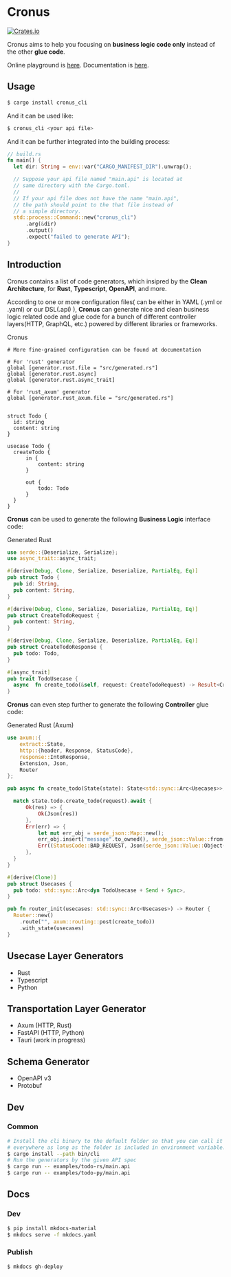 # Cronus

[![Crates.io](https://img.shields.io/crates/v/cronus_cli)](https://crates.io/crates/cronus_cli)

Cronus aims to help you focusing on **business logic code only** instead of the other **glue code**.


Online playground is [here](https://theogonic.github.io/cronus-playground/).
Documentation is [here](https://theogonic.github.io/cronus).

## Usage
```bash
$ cargo install cronus_cli
```

And it can be used like:
```bash
$ cronus_cli <your api file>
```

And it can be further integrated into the building process:
```rust
// build.rs
fn main() {
  let dir: String = env::var("CARGO_MANIFEST_DIR").unwrap();

  // Suppose your api file named "main.api" is located at 
  // same directory with the Cargo.toml.
  // 
  // If your api file does not have the name "main.api", 
  // the path should point to the that file instead of 
  // a simple directory.  
  std::process::Command::new("cronus_cli")
      .arg(&dir)
      .output()
      .expect("failed to generate API");
}

```

## Introduction
Cronus contains a list of code generators, which insipred by the **Clean Architecture**, for **Rust**, **Typescript**, **OpenAPI**, and more.

According to one or more configuration files( can be either in YAML (.yml or .yaml) or our DSL(.api) ),  **Cronus** can generate nice and clean business logic related code and glue code for a bunch of different controller layers(HTTP, GraphQL, etc.) powered by different libraries or frameworks.


Cronus
```
# More fine-grained configuration can be found at documentation

# For 'rust' generator
global [generator.rust.file = "src/generated.rs"]
global [generator.rust.async]
global [generator.rust.async_trait]

# For 'rust_axum' generator
global [generator.rust_axum.file = "src/generated.rs"]


struct Todo {
  id: string
  content: string
}

usecase Todo {
  createTodo {
      in {
          content: string
      }

      out {
          todo: Todo
      }
  }
}
```

**Cronus** can be used to generate the following **Business Logic** interface code:


Generated Rust
```rust
use serde::{Deserialize, Serialize};
use async_trait::async_trait;

#[derive(Debug, Clone, Serialize, Deserialize, PartialEq, Eq)]
pub struct Todo {
  pub id: String,
  pub content: String,
}

#[derive(Debug, Clone, Serialize, Deserialize, PartialEq, Eq)]
pub struct CreateTodoRequest {
  pub content: String,
}

#[derive(Debug, Clone, Serialize, Deserialize, PartialEq, Eq)]
pub struct CreateTodoResponse {
  pub todo: Todo,
}

#[async_trait]
pub trait TodoUsecase {
  async  fn create_todo(&self, request: CreateTodoRequest) -> Result<CreateTodoResponse, Box<dyn std::error::Error>>;
}
```

**Cronus** can even step further to generate the following **Controller** glue code:

Generated Rust (Axum)
```rust
use axum::{
    extract::State,
    http::{header, Response, StatusCode},
    response::IntoResponse,
    Extension, Json,
    Router
};

pub async fn create_todo(State(state): State<std::sync::Arc<Usecases>>, Json(request): Json<CreateTodoRequest>) -> Result<impl IntoResponse, (StatusCode, Json<serde_json::Value>)> {

  match state.todo.create_todo(request).await {
      Ok(res) => {
          Ok(Json(res))
      },
      Err(err) => {
          let mut err_obj = serde_json::Map::new();
          err_obj.insert("message".to_owned(), serde_json::Value::from(err.to_string()));
          Err((StatusCode::BAD_REQUEST, Json(serde_json::Value::Object(err_obj))))
      },
  }
}

#[derive(Clone)]
pub struct Usecases {
  pub todo: std::sync::Arc<dyn TodoUsecase + Send + Sync>,
}

pub fn router_init(usecases: std::sync::Arc<Usecases>) -> Router {
  Router::new()
    .route("", axum::routing::post(create_todo))
    .with_state(usecases)
}
```

## Usecase Layer Generators
- Rust
- Typescript
- Python

## Transportation Layer Generator
- Axum (HTTP, Rust)
- FastAPI (HTTP, Python)
- Tauri (work in progress)

## Schema Generator
- OpenAPI v3
- Protobuf

## Dev

### Common

```bash
# Install the cli binary to the default folder so that you can call it
# everywhere as long as the folder is included in environment variable.
$ cargo install --path bin/cli
# Run the generators by the given API spec
$ cargo run -- examples/todo-rs/main.api
$ cargo run -- examples/todo-py/main.api

```

## Docs

### Dev
```bash
$ pip install mkdocs-material
$ mkdocs serve -f mkdocs.yaml
```

### Publish
```bash
$ mkdocs gh-deploy
```